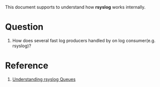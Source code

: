 This document supports to understand how **rsyslog** works internally.

# Question

1. How does several fast log producers handled by on log consumer(e.g. rsyslog)?


# Reference

1. [Understanding rsyslog Queues](https://www.rsyslog.com/doc/master/concepts/queues.html)
